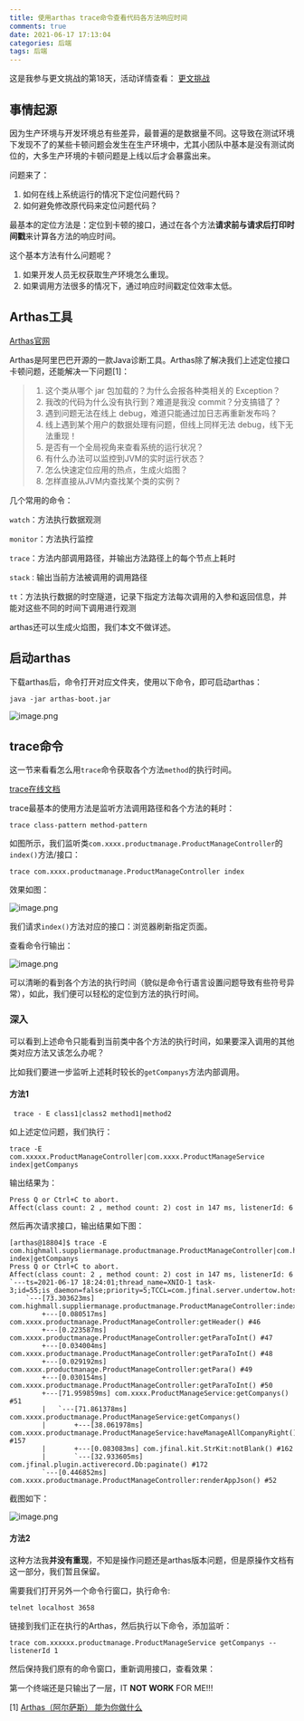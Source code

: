 ```yaml
---
title: 使用arthas trace命令查看代码各方法响应时间
comments: true
date: 2021-06-17 17:13:04
categories: 后端
tags: 后端
---
```


这是我参与更文挑战的第18天，活动详情查看： [更文挑战](https://juejin.cn/post/6967194882926444557)

## 事情起源

因为生产环境与开发环境总有些差异，最普遍的是数据量不同。这导致在测试环境下发现不了的某些卡顿问题会发生在生产环境中，尤其小团队中基本是没有测试岗位的，大多生产环境的卡顿问题是上线以后才会暴露出来。

问题来了：

1. 如何在线上系统运行的情况下定位问题代码？
2. 如何避免修改原代码来定位问题代码？

最基本的定位方法是：定位到卡顿的接口，通过在各个方法**请求前与请求后打印时间戳**来计算各方法的响应时间。

这个基本方法有什么问题呢？

1. 如果开发人员无权获取生产环境怎么重现。
2. 如果调用方法很多的情况下，通过响应时间戳定位效率太低。

## Arthas工具

[Arthas官网](https://arthas.aliyun.com/doc/index.html)

Arthas是阿里巴巴开源的一款Java诊断工具。Arthas除了解决我们上述定位接口卡顿问题，还能解决一下问题[1]：

> 1. 这个类从哪个 jar 包加载的？为什么会报各种类相关的 Exception？
> 2. 我改的代码为什么没有执行到？难道是我没 commit？分支搞错了？
> 3. 遇到问题无法在线上 debug，难道只能通过加日志再重新发布吗？
> 4. 线上遇到某个用户的数据处理有问题，但线上同样无法 debug，线下无法重现！
> 5. 是否有一个全局视角来查看系统的运行状况？
> 6. 有什么办法可以监控到JVM的实时运行状态？
> 7. 怎么快速定位应用的热点，生成火焰图？
> 8. 怎样直接从JVM内查找某个类的实例？

几个常用的命令：

`watch`：方法执行数据观测

`monitor`：方法执行监控

`trace`：方法内部调用路径，并输出方法路径上的每个节点上耗时

`stack：`输出当前方法被调用的调用路径

`tt`：方法执行数据的时空隧道，记录下指定方法每次调用的入参和返回信息，并能对这些不同的时间下调用进行观测

arthas还可以生成火焰图，我们本文不做详述。

## 启动arthas

下载arthas后，命令打开对应文件夹，使用以下命令，即可启动arthas：

```shell
java -jar arthas-boot.jar
```

![image.png](https://p3-juejin.byteimg.com/tos-cn-i-k3u1fbpfcp/c9c0da6e8fb349c4a2db5b3fdd1a5ae3~tplv-k3u1fbpfcp-watermark.image)

## trace命令

这一节来看看怎么用`trace`命令获取各个方法`method`的执行时间。

[trace在线文档](https://arthas.aliyun.com/doc/trace.html)

trace最基本的使用方法是监听方法调用路径和各个方法的耗时：

```shell
trace class-pattern method-pattern
```

如图所示，我们监听类`com.xxxx.productmanage.ProductManageController`的`index()`方法/接口：

```shell
trace com.xxxx.productmanage.ProductManageController index
```

效果如图：

![image.png](https://p9-juejin.byteimg.com/tos-cn-i-k3u1fbpfcp/c4935a679f47477490150834aaf0eec1~tplv-k3u1fbpfcp-watermark.image)

我们请求`index()`方法对应的接口：浏览器刷新指定页面。

查看命令行输出：

![image.png](https://p9-juejin.byteimg.com/tos-cn-i-k3u1fbpfcp/aa46e6a7b23d4e25a25290ebbe2a472f~tplv-k3u1fbpfcp-watermark.image)

可以清晰的看到各个方法的执行时间（貌似是命令行语言设置问题导致有些符号异常），如此，我们便可以轻松的定位到方法的执行时间。

### 深入

可以看到上述命令只能看到当前类中各个方法的执行时间，如果要深入调用的其他类对应方法又该怎么办呢？

比如我们要进一步监听上述耗时较长的`getCompanys`方法内部调用。

#### 方法1

```shell
 trace - E class1|class2 method1|method2
```

如上述定位问题，我们执行：

```shell
trace -E com.xxxxx.ProductManageController|com.xxxx.ProductManageService index|getCompanys
```

输出结果为：

```shell
Press Q or Ctrl+C to abort.
Affect(class count: 2 , method count: 2) cost in 147 ms, listenerId: 6
```

然后再次请求接口，输出结果如下图：

```shell
[arthas@18804]$ trace -E com.highmall.suppliermanage.productmanage.ProductManageController|com.highmall.suppliermanage.productmanage.ProductManageService index|getCompanys
Press Q or Ctrl+C to abort.
Affect(class count: 2 , method count: 2) cost in 147 ms, listenerId: 6
`---ts=2021-06-17 18:24:01;thread_name=XNIO-1 task-3;id=55;is_daemon=false;priority=5;TCCL=com.jfinal.server.undertow.hotswap.HotSwapClassLoader@6156496
    `---[73.303623ms] com.highmall.suppliermanage.productmanage.ProductManageController:index()
        +---[0.080517ms] com.xxxx.productmanage.ProductManageController:getHeader() #46
        +---[0.223587ms] com.xxxx.productmanage.ProductManageController:getParaToInt() #47
        +---[0.034004ms] com.xxxx.productmanage.ProductManageController:getParaToInt() #48
        +---[0.029192ms] com.xxxx.productmanage.ProductManageController:getPara() #49
        +---[0.030154ms] com.xxxx.productmanage.ProductManageController:getParaToInt() #50
        +---[71.959859ms] com.xxxx.ProductManageService:getCompanys() #51
        |   `---[71.861378ms] com.xxxx.productmanage.ProductManageService:getCompanys()
        |       +---[38.061978ms] com.xxxx.productmanage.ProductManageService:haveManageAllCompanyRight() #157
        |       +---[0.083083ms] com.jfinal.kit.StrKit:notBlank() #162
        |       `---[32.933605ms] com.jfinal.plugin.activerecord.Db:paginate() #172
        `---[0.446852ms] com.xxxx.productmanage.ProductManageController:renderAppJson() #52
```

截图如下：

![image.png](https://p6-juejin.byteimg.com/tos-cn-i-k3u1fbpfcp/c900f24c86c64f23af1ec4f4ebe8a688~tplv-k3u1fbpfcp-watermark.image)

#### 方法2

这种方法我**并没有重现**，不知是操作问题还是arthas版本问题，但是原操作文档有这一部分，我们暂且保留。

需要我们打开另外一个命令行窗口，执行命令:

```shell
telnet localhost 3658
```

链接到我们正在执行的Arthas，然后执行以下命令，添加监听：

```
trace com.xxxxxx.productmanage.ProductManageService getCompanys --listenerId 1
```

然后保持我们原有的命令窗口，重新调用接口，查看效果：

第一个终端还是只输出了一层，IT **NOT WORK** FOR ME!!!





[1] [Arthas（阿尔萨斯） 能为你做什么](https://arthas.aliyun.com/doc/index.html)

